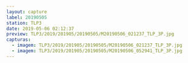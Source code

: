 ```yaml
---
layout: capture
label: 20190505
station: TLP3
date: 2019-05-06 02:12:37
preview: TLP3/2019/201905/20190505/M20190506_021237_TLP_3P.jpg
capturas:
  - imagem: TLP3/2019/201905/20190505/M20190506_021237_TLP_3P.jpg
  - imagem: TLP3/2019/201905/20190505/M20190506_052941_TLP_3P.jpg
---
```

